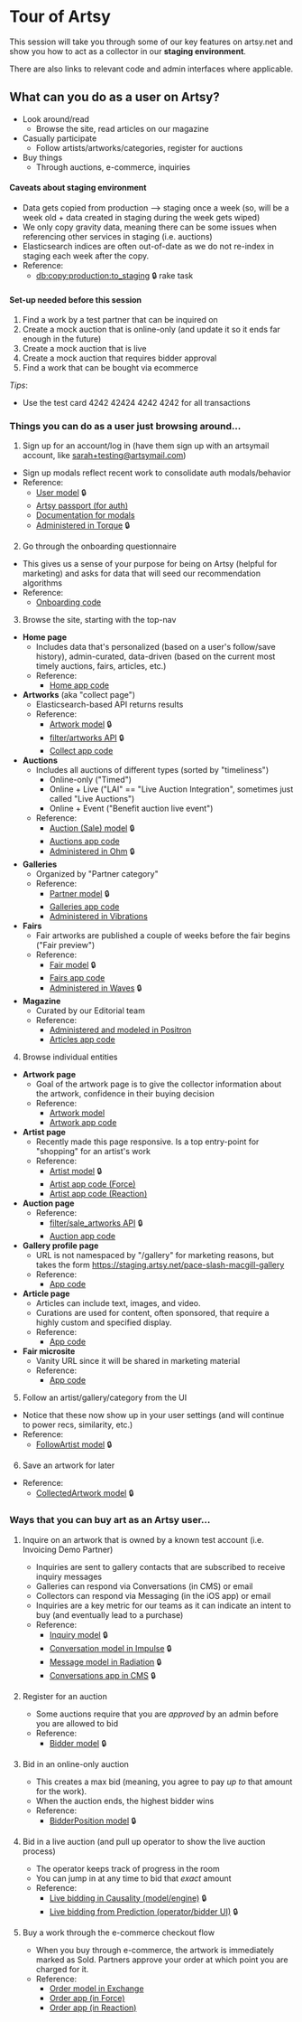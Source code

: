 # Tour of Artsy

This session will take you through some of our key features on artsy.net and show you how to act as a collector in our **staging environment**.

There are also links to relevant code and admin interfaces where applicable.

## What can you do as a user on Artsy?
- Look around/read
  - Browse the site, read articles on our magazine
- Casually participate
  - Follow artists/artworks/categories, register for auctions
- Buy things
  - Through auctions, e-commerce, inquiries

#### Caveats about staging environment
- Data gets copied from production —> staging once a week (so, will be a week old + data created in staging during the week gets wiped)
- We only copy gravity data, meaning there can be some issues when referencing other services in staging (i.e. auctions)
- Elasticsearch indices are often out-of-date as we do not re-index in staging each week after the copy.
- Reference:
  - [db:copy:production:to_staging](https://github.com/artsy/gravity/blob/master/lib/tasks/db_copy.rake#L33-L53) 🔒 rake task

#### Set-up needed before this session
1. Find a work by a test partner that can be inquired on
2. Create a mock auction that is online-only (and update it so it ends far enough in the future)
3. Create a mock auction that is live
4. Create a mock auction that requires bidder approval
5. Find a work that can be bought via ecommerce

_Tips_:
  - Use the test card 4242 42424 4242 4242 for all transactions

### Things you can do as a user just browsing around...
1. Sign up for an account/log in (have them sign up with an artsymail account, like sarah+testing@artsymail.com)
  - Sign up modals reflect recent work to consolidate auth modals/behavior
  - Reference:
    - [User model](https://github.com/artsy/gravity/blob/master/app/models/domain/user.rb) 🔒
    - [Artsy passport (for auth)](https://github.com/artsy/artsy-passport)
    - [Documentation for modals](https://github.com/artsy/reaction/blob/master/docs/authentication.md)
    - [Administered in Torque](https://admin-staging.artsy.net/users) 🔒

2. Go through the onboarding questionnaire
  - This gives us a sense of your purpose for being on Artsy (helpful for marketing) and asks for data that will seed our recommendation algorithms
  - Reference:
    - [Onboarding code](https://github.com/artsy/reaction/tree/master/src/Components/Onboarding)

3. Browse the site, starting with the top-nav
  - **Home page**
    - Includes data that's personalized (based on a user's follow/save history), admin-curated, data-driven (based on the current most timely auctions, fairs, articles, etc.)
    - Reference:
      - [Home app code](https://github.com/artsy/force/tree/master/src/desktop/apps/home)
  - **Artworks** (aka "collect page")
    - Elasticsearch-based API returns results
    - Reference:
      - [Artwork model](https://github.com/artsy/gravity/blob/master/app/models/domain/artwork.rb) 🔒
      - [filter/artworks API](https://github.com/artsy/gravity/blob/master/app/api/v1/filter_endpoint.rb) 🔒
      - [Collect app code](https://github.com/artsy/force/tree/master/src/desktop/apps/collect2)
  - **Auctions**
    - Includes all auctions of different types (sorted by "timeliness")
      - Online-only ("Timed")
      - Online + Live ("LAI" == "Live Auction Integration", sometimes just called "Live Auctions")
      - Online + Event ("Benefit auction live event")
    - Reference:
      - [Auction (Sale) model](https://github.com/artsy/gravity/blob/master/app/models/domain/sale.rb) 🔒
      - [Auctions app code](https://github.com/artsy/force/tree/master/src/desktop/apps/auctions)
      - [Administered in Ohm](http://auctions-staging.artsy.net/) 🔒
  - **Galleries**
    - Organized by "Partner category"
    - Reference:
      - [Partner model](https://github.com/artsy/gravity/blob/master/app/models/domain/partner.rb) 🔒
      - [Galleries app code](https://github.com/artsy/force/tree/master/src/desktop/apps/galleries_institutions)
      - [Administered in Vibrations](https://admin-partners-staging.artsy.net/)
  - **Fairs**
    - Fair artworks are published a couple of weeks before the fair begins ("Fair preview")
    - Reference:
      - [Fair model](https://github.com/artsy/gravity/blob/master/app/models/domain/fair.rb) 🔒
      - [Fairs app code](https://github.com/artsy/force/tree/master/src/desktop/apps/fairs)
      - [Administered in Waves](https://admin-fairs-staging.artsy.net/) 🔒
  - **Magazine**
    - Curated by our Editorial team
    - Reference:
      - [Administered and modeled in Positron](https://github.com/artsy/positron)
      - [Articles app code](https://github.com/artsy/force/tree/master/src/desktop/apps/articles)

4. Browse individual entities
  - **Artwork page**
    - Goal of the artwork page is to give the collector information about the artwork, confidence in their buying decision
    - Reference:
      - [Artwork model](https://github.com/artsy/gravity/blob/master/app/models/domain/artwork.rb)
      - [Artwork app code](https://github.com/artsy/force/tree/master/src/desktop/apps/artwork)
  - **Artist page**
    - Recently made this page responsive. Is a top entry-point for "shopping" for an artist's work
    - Reference:
      - [Artist model](https://github.com/artsy/gravity/blob/master/app/models/domain/artist.rb) 🔒
      - [Artist app code (Force)](https://github.com/artsy/force/tree/master/src/desktop/apps/artist)
      - [Artist app code (Reaction)](https://github.com/artsy/reaction/tree/master/src/Apps/Artist)
  - **Auction page**
    - Reference:
      - [filter/sale_artworks API](https://github.com/artsy/gravity/blob/master/app/api/v1/filter_endpoint.rb) 🔒
      - [Auction app code](https://github.com/artsy/force/tree/master/src/desktop/apps/auction)
  - **Gallery profile page**
    - URL is not namespaced by "/gallery" for marketing reasons, but takes the form https://staging.artsy.net/pace-slash-macgill-gallery
    - Reference:
      - [App code](https://github.com/artsy/force/tree/master/src/desktop/apps/partner)
  - **Article page**
    - Articles can include text, images, and video.
    - Curations are used for content, often sponsored, that require a highly custom and specified display.
    - Reference:
      - [App code](https://github.com/artsy/force/tree/master/src/desktop/apps/article)
  - **Fair microsite**
    - Vanity URL since it will be shared in marketing material
    - Reference:
      - [App code](https://github.com/artsy/force/tree/master/src/desktop/apps/fair)

5. Follow an artist/gallery/category from the UI
  - Notice that these now show up in your user settings (and will continue to power recs, similarity, etc.)
  - Reference:
    - [FollowArtist model](https://github.com/artsy/gravity/blob/master/app/models/domain/follow_artist.rb) 🔒

6. Save an artwork for later
  - Reference:
    - [CollectedArtwork model](https://github.com/artsy/gravity/blob/master/app/models/domain/collected_artwork.rb) 🔒

### Ways that you can buy art as an Artsy user...
1. Inquire on an artwork that is owned by a known test account (i.e. Invoicing Demo Partner)
    - Inquiries are sent to gallery contacts that are subscribed to receive inquiry messages
    - Galleries can respond via Conversations (in CMS) or email
    - Collectors can respond via Messaging (in the iOS app) or email
    - Inquiries are a key metric for our teams as it can indicate an intent to buy (and eventually lead to a purchase)
    - Reference:
      - [Inquiry model](https://github.com/artsy/gravity/blob/master/app/models/domain/inquiry_request.rb) 🔒
      - [Conversation model in Impulse](https://github.com/artsy/impulse/blob/master/app/models/conversation.rb) 🔒
      - [Message model in Radiation](https://github.com/artsy/radiation/blob/master/app/models/message.rb) 🔒
      - [Conversations app in CMS](https://github.com/artsy/volt/tree/master/app/views/conversations) 🔒

1. Register for an auction
    - Some auctions require that you are _approved_ by an admin before you are allowed to bid
    - Reference:
      - [Bidder model](https://github.com/artsy/gravity/blob/master/app/models/domain/bidder.rb) 🔒

1. Bid in an online-only auction
    - This creates a max bid (meaning, you agree to pay _up to_ that amount for the work).
    - When the auction ends, the highest bidder wins
    - Reference:
      - [BidderPosition model](https://github.com/artsy/gravity/blob/master/app/models/domain/bidder_position.rb) 🔒

1. Bid in a live auction (and pull up operator to show the live auction process)
    - The operator keeps track of progress in the room
    - You can jump in at any time to bid that _exact_ amount
    - Reference:
      - [Live bidding in Causality (model/engine)](https://github.com/artsy/causality) 🔒
      - [Live bidding from Prediction (operator/bidder UI)](https://github.com/artsy/prediction) 🔒

1. Buy a work through the e-commerce checkout flow
    - When you buy through e-commerce, the artwork is immediately marked as Sold. Partners approve your order at which point you are charged for it.
    - Reference:
      - [Order model in Exchange](https://github.com/artsy/exchange/blob/master/app/models/order.rb)
      - [Order app (in Force)](https://github.com/artsy/force/tree/master/src/desktop/apps/order2)
      - [Order app (in Reaction)](https://github.com/artsy/reaction/tree/master/src/Apps/Order)
